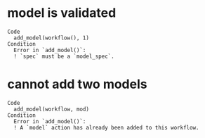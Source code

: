 # model is validated

    Code
      add_model(workflow(), 1)
    Condition
      Error in `add_model()`:
      ! `spec` must be a `model_spec`.

# cannot add two models

    Code
      add_model(workflow, mod)
    Condition
      Error in `add_model()`:
      ! A `model` action has already been added to this workflow.

